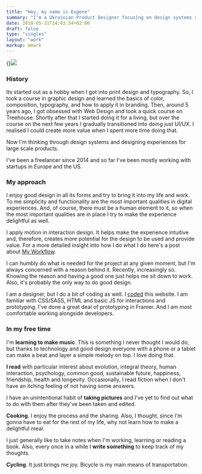 ```yaml
---
title: "Hey, my name is Eugene"
summary: "I’m a Ukrainian Product Designer focusing on design systems and experiences for digital products. Based in Warsaw, Poland. Currently at Shoplo."
date: 2018-05-31T14:03:54+02:00
draft: false
type: "singles"
layout: "work"
markup: mmark
---
```


{}![](/images/about/profile-small.jpg)

### History
Its started out as a hobby when I got into print design and typography. So, I took a course in graphic design and learned the basics of color, composition, typography, and how to apply it in branding. Then, around 5 years ago, I got obsessed with Web Design and took a quick course on Treehouse. Shortly after that I started doing it for a living, but over the course on the next few years I gradually transitioned into doing just UI/UX. I realised I could create more value when I spent more time doing that. 

Now I'm thinking through design systems and designing experiences for large scale products. 

I've been a freelancer since 2014 and so far I've been mostly working with startups in Europe and the US.

### My approach
I enjoy good design in all its forms and try to bring it into my life and work. To me simplicity and functionality are the most important qualities in digital experiences. And, of course, there must be a human element to it, so when the most important qualities are in place I try to make the experience delightful as well.

I apply motion in interaction design. It helps make the experience intuitive and, therefore, creates more potential for the design to be used and provide value. For a more detailed insight into how I do what I do here's a post about [My Workflow](/posts/post_1).

I can humbly do what is needed for the project at any given moment, but I'm always concerned with a reason behind it. Recently, increasingly so. Knowing the reason and having a good one just helps me sit down to work. Also, it's probably the only way to do good design.

I am a designer, but I do a bit of coding as well. I [coded](/about/colophon) this website. I am familiar with CSS/SASS, HTML and basic JS for interactions and prototyping. I've done a great deal of prototyping in Framer. And I am most comfortable working alongside developers.

### In my free time
I'm **learning to make music**. This is something I never thought I would do, but thanks to technology and good design everyone with a phone or a tablet can make a beat and layer a simple melody on top. I love doing that.

**I read** with particular interest about evolution, integral theory, human interaction, psychology, common good,  sustainable future, happiness, friendship, health and longevity. Occasionally, I read fiction when I don't have an itching feeling of not having some answers.

I have an unintentional habit of **taking pictures** and I've yet to find out what to do with them after they've been taken and edited.

**Cooking**. I enjoy the process and the sharing. Also, I thought, since I'm gonna have to eat for the rest of my life, why not learn how to make a delightful meal.

I just generally like to take notes when I'm working, learning or reading a book. Also, every once in a while I **write something** to keep track of my thoughts.

**Cycling**. It just brings me joy. Bicycle is my main means of transportation. 